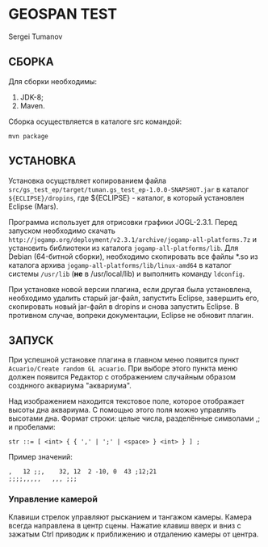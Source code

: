 GEOSPAN TEST
============

Sergei Tumanov



СБОРКА
------

Для сборки необходимы:
1. JDK-8;
2. Maven.

Сборка осуществляется в каталоге src командой:

    mvn package



УСТАНОВКА
---------

Установка осущствляет копированием файла `src/gs_test_ep/target/tuman.gs_test_ep-1.0.0-SNAPSHOT.jar` в каталог `${ECLIPSE}/dropins`, где ${ECLIPSE} - каталог, в который установлен Eclipse (Mars).

Программа использует для отрисовки графики JOGL-2.3.1.
Перед запуском необходимо скачать `http://jogamp.org/deployment/v2.3.1/archive/jogamp-all-platforms.7z` и установить библиотеки из каталога `jogamp-all-platforms/lib`. Для Debian (64-битной сборки), необходимо скопировать все файлы \*.so из каталога архива `jogamp-all-platforms/lib/linux-amd64` в каталог системы `/usr/lib` (**не** в /usr/local/lib) и выполнить команду `ldconfig`.

При установке новой версии плагина, если другая была установлена, необходимо удалить старый jar-файл, запустить Eclipse, завершить его, скопировать новый jar-файл в dropins и снова запустить Eclipse. В противном случае, вопреки документации, Eclipse не обновит плагин.



ЗАПУСК
------

При успешной установке плагина в главном меню появится пункт `Acuario/Create random GL acuario`. При выборе этого пункта меню должен появится Редактор с отображением случайным образом созднного аквариума "аквариума".

Над изображением находится текстовое поле, которое отображает высоты дна аквариума. С помощью этого поля можно управлять высотами дна. Формат строки: целые числа, разделённые символами ,; и пробелами:

    str ::= [ <int> { { ',' | ';' | <space> } <int> } ] ;

Пример значений:

    ,   12 ;;,    32, 12  2 -10, 0 	43 ;12;21
	;;;;,,,,,   ,,, ;;;

### Управление камерой

Клавиши стрелок управляют рысканием и тангажом камеры. Камера всегда направлена в центр сцены. Нажатие клавиш вверх и вниз с зажатым Ctrl приводик к приближению и отдалению камеры от центра.
